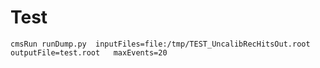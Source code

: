 Test
====

    cmsRun runDump.py  inputFiles=file:/tmp/TEST_UncalibRecHitsOut.root   outputFile=test.root   maxEvents=20



